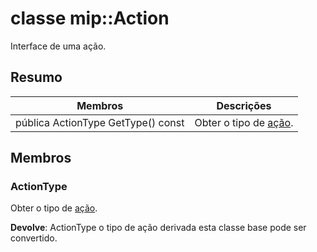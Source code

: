 # <a name="class-mipaction"></a>classe mip::Action 
Interface de uma ação.
  
## <a name="summary"></a>Resumo
 Membros                        | Descrições                                
--------------------------------|---------------------------------------------
 pública ActionType GetType() const  |  Obter o tipo de [ação](class_mip_action.md).
  
## <a name="members"></a>Membros
  
### <a name="actiontype"></a>ActionType
Obter o tipo de [ação](class_mip_action.md).

  
**Devolve**: ActionType o tipo de ação derivada esta classe base pode ser convertido.